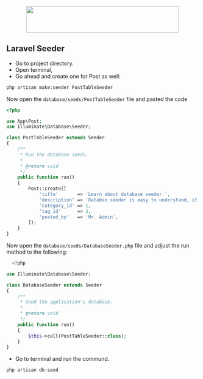 <p align="center">
  <img src="https://res.cloudinary.com/dtfbvvkyp/image/upload/v1566331377/laravel-logolockup-cmyk-red.svg" width="400" height="70">
</p>


## Laravel Seeder

- Go to project directory.
- Open terminal, </br>
- Go ahead and create one for Post as well:

```php 
php artisan make:seeder PostTableSeeder
```

Now open the ```database/seeds/PostTableSeeder``` file and pasted the code

```php
<?php

use App\Post;
use Illuminate\Database\Seeder;

class PostTableSeeder extends Seeder
{
    /**
     * Run the database seeds.
     *
     * @return void
     */
    public function run()
    {
        Post::create([
            'title'       => 'Learn about database seeder.',
            'description' => 'Databse seeder is easy to understand, it is more flexible for static data',
            'category_id' => 1,
            'tag_id'      => 2,
            'posted_by'   => 'Mr. Admin',
        ]);
    }
}

```
Now open the ```database/seeds/DatabaseSeeder.php``` file and adjust the run method to the following:


```php
  <?php

use Illuminate\Database\Seeder;

class DatabaseSeeder extends Seeder
{
    /**
     * Seed the application's database.
     *
     * @return void
     */
    public function run()
    {
        $this->call(PostTableSeeder::class);
    }
}

```

- Go to terminal and run the commund.

```php
php artisan db:seed
```


